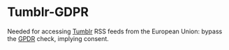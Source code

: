 # Tumblr-GDPR

Needed for accessing [Tumblr](https://www.tumblr.com/) RSS feeds from the European Union:
bypass the [GPDR](https://en.wikipedia.org/wiki/General_Data_Protection_Regulation) check, implying consent.
